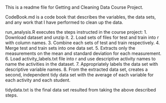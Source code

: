 This is a readme file for Getting and Cleaning Data Course Project.

CodeBook.md is a code book that describes the variables, the data sets, and any work that I have performed to clean up the data.

run_analysis.R executes the steps instructed in the course project:
      1. Download dataset and unzip it.
      2. Load sets of files for test and train into r with column names.
      3. Combine each sets of test and train respectively.
      4. Merge test and train sets into one data set.
      5. Extracts only the measurements on the mean and standard deviation for each measurement.
      6. Load activity_labels.txt file into r and use descriptive activity names to name the activities in the dataset.
      7. Appropriately labels the data set with descriptive variable names.
      8. From the extracted data set, creates a second, independent tidy data set with the average of each variable for each activity and each student.

tidydata.txt is the final data set resulted from taking the above described steps.
